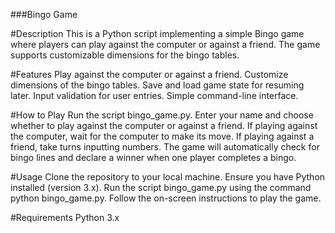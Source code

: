 ###Bingo Game

#Description
This is a Python script implementing a simple Bingo game where players can play against the computer or against a friend. The game supports customizable dimensions for the bingo tables.

#Features
Play against the computer or against a friend.
Customize dimensions of the bingo tables.
Save and load game state for resuming later.
Input validation for user entries.
Simple command-line interface.

#How to Play
Run the script bingo_game.py.
Enter your name and choose whether to play against the computer or against a friend.
If playing against the computer, wait for the computer to make its move. If playing against a friend, take turns inputting numbers.
The game will automatically check for bingo lines and declare a winner when one player completes a bingo.

#Usage
Clone the repository to your local machine.
Ensure you have Python installed (version 3.x).
Run the script bingo_game.py using the command python bingo_game.py.
Follow the on-screen instructions to play the game.

#Requirements
Python 3.x
